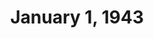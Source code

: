 ---
title: "January 1, 1943"
description: "Start of Operation Barbarossa"
override:center: [53.291489065300226,29.355468750000004]
year: 1943
---